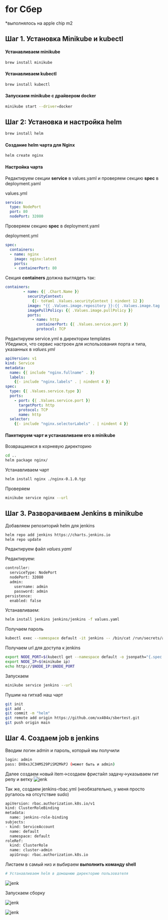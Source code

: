 # for Сбер

*выполнялось на apple chip m2

## Шаг 1. Установка Minikube и kubectl

#### Устанавливаем minikube 

```sh
brew install minikube 
```
#### Устанавливаем kubectl
```sh
brew install kubectl
```
#### Запускаем minikube с драйвером docker
```sh
minikube start --driver=docker
```

## Шаг 2: Установка и настройка helm
```sh
brew install helm
```
#### Создание helm чарта для Nginx
```sh
helm create nginx
```
#### Настройка чарта 
Редактируем секции **service** в values.yaml и проверяем секцию **spec** в deployment.yaml

values.yml
```yml
service:
  type: NodePort
  port: 80
  nodePort: 32080
```
Проверяем секцию **spec** в deployment.yaml

deployment.yml
```yml
spec:
  containers:
  - name: nginx
    image: nginx:latest
    ports:
    - containerPort: 80
```
Секция **containers** должна выглядеть так:

```yml
containers:
        - name: {{ .Chart.Name }}
          securityContext:
            {{- toYaml .Values.securityContext | nindent 12 }}
          image: "{{ .Values.image.repository }}:{{ .Values.image.tag | default .Chart.AppVersion }}"
          imagePullPolicy: {{ .Values.image.pullPolicy }}
          ports:
            - name: http
              containerPort: {{ .Values.service.port }}
              protocol: TCP
```
Редактируем service.yml в директории templates \
Убедимся, что сервис настроен для использования порта и типа, указанных в *values.yml*
```yml
apiVersion: v1
kind: Service
metadata:
  name: {{ include "nginx.fullname" . }}
  labels:
    {{- include "nginx.labels" . | nindent 4 }}
spec:
  type: {{ .Values.service.type }}
  ports:
    - port: {{ .Values.service.port }}
      targetPort: http
      protocol: TCP
      name: http
  selector:
    {{- include "nginx.selectorLabels" . | nindent 4 }}
```
#### Пакетируем чарт и устанавливаем его в minikube 

Возвращаемся в корневую директорию 
```sh
cd ..
helm package nginx/
```
Устанавливаем чарт
```sh
helm install nginx ./nginx-0.1.0.tgz
```

Проверяем 
```sh
minikube service nginx --url
```
## Шаг 3. Разворачиваем Jenkins в minikube

Добавляем репозиторий helm для jenkins

```sh
helm repo add jenkins https://charts.jenkins.io
helm repo update
```

Редактируем файл *values.yaml*

Редактируем:
```sh
controller:
  serviceType: NodePort
  nodePort: 32080
  admin:
    username: admin
    password: admin
persistence:
  enabled: false
```
Устанавливаем:

```sh
helm install jenkins jenkins/jenkins -f values.yaml
```

Получаем пароль
```sh
kubectl exec --namespace default -it jenkins -- /bin/cat /run/secrets/additional/chart-admin-password && echo
```

Получаем url для доступа к jenkins

```sh
export NODE_PORT=$(kubectl get --namespace default -o jsonpath="{.spec.ports[0].nodePort}" services jenkins)
export NODE_IP=$(minikube ip)
echo http://$NODE_IP:$NODE_PORT
```

Запускаем 

```sh
minikube service jenkins --url
```

Пушим на гитхаб наш чарт

```sh
git init
git add .
git commit -m "helm"
git remote add origin https://github.com/xx404x/sbertest.git
git push origin main
```

## Шаг 4. Создаем job в jenkins

Вводим логин admin и пароль, который мы получили

```sh
login: admin
pass: DX0xsJC3HMS29PiSM2MkPJ (может быть и admin)
```

Далее создаем новый item->создаем фристайл задачу->указываем гит репу и ветку
![jenk](screen/jenk.png)

Так же, создаем jenkins-rbac.yml (необязательно, у меня просто ругалось на отсутствие sudo)
```sh
apiVersion: rbac.authorization.k8s.io/v1
kind: ClusterRoleBinding
metadata:
  name: jenkins-role-binding
subjects:
- kind: ServiceAccount
  name: default
  namespace: default
roleRef:
  kind: ClusterRole
  name: cluster-admin
  apiGroup: rbac.authorization.k8s.io
```

Листаем в самый низ и выбираем **выполнить команду shell**
```sh
# Устанавливаем helm в домашнюю директорию пользователя
```
![jenk](screen/jenk2.png)

Запускаем сборку 

![jenk](screen/jenk3.png)

![jenk](screen/jenk4.png)
